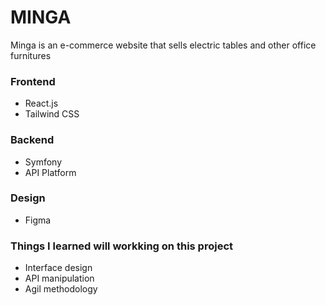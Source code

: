 
# MINGA

Minga is an e-commerce website that sells electric tables and other office furnitures

### Frontend

- React.js
- Tailwind CSS

### Backend

- Symfony
- API Platform

### Design
- Figma

### Things I learned will workking on this project
- Interface design
- API manipulation 
- Agil methodology
